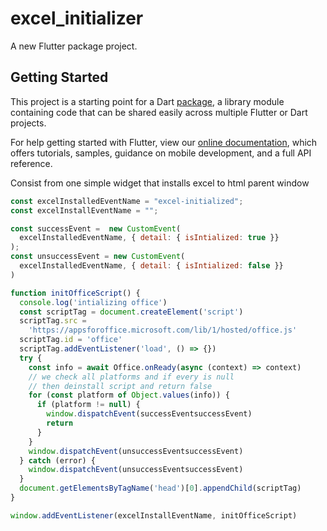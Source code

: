 # excel_initializer

A new Flutter package project.

## Getting Started

This project is a starting point for a Dart
[package](https://flutter.dev/developing-packages/),
a library module containing code that can be shared easily across
multiple Flutter or Dart projects.

For help getting started with Flutter, view our 
[online documentation](https://flutter.dev/docs), which offers tutorials, 
samples, guidance on mobile development, and a full API reference.

Consist from one simple widget that installs excel to html parent window


```javascript
const excelInstalledEventName = "excel-initialized";
const excelInstallEventName = "";

const successEvent =  new CustomEvent(
  excelInstalledEventName, { detail: { isIntialized: true }}
);
const unsuccessEvent = new CustomEvent(
  excelInstalledEventName, { detail: { isIntialized: false }}
)

function initOfficeScript() {
  console.log('intializing office')
  const scriptTag = document.createElement('script')
  scriptTag.src =
    'https://appsforoffice.microsoft.com/lib/1/hosted/office.js'
  scriptTag.id = 'office'
  scriptTag.addEventListener('load', () => {})
  try {
    const info = await Office.onReady(async (context) => context)
    // we check all platforms and if every is null
    // then deinstall script and return false
    for (const platform of Object.values(info)) {
      if (platform != null) {
        window.dispatchEvent(successEventsuccessEvent)
        return
      }
    }
    window.dispatchEvent(unsuccessEventsuccessEvent)
  } catch (error) {
    window.dispatchEvent(unsuccessEventsuccessEvent)
  }
  document.getElementsByTagName('head')[0].appendChild(scriptTag)
}

window.addEventListener(excelInstallEventName, initOfficeScript)
```
